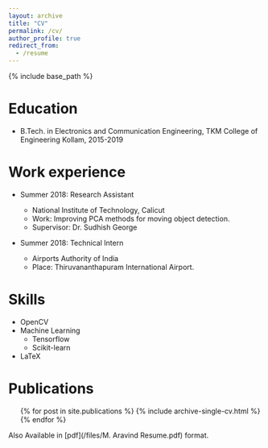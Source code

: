 ```yaml
---
layout: archive
title: "CV"
permalink: /cv/
author_profile: true
redirect_from:
  - /resume
---
```


{% include base_path %}


Education
======
* B.Tech. in Electronics and Communication Engineering, TKM College of Engineering Kollam, 2015-2019

Work experience
======
* Summer 2018: Research Assistant
  * National Institute of Technology, Calicut
  * Work: Improving PCA methods for moving object detection.
  * Supervisor: Dr. Sudhish George

* Summer 2018: Technical Intern
  * Airports Authority of India
  * Place: Thiruvananthapuram International Airport. 
  
Skills
======
* OpenCV
* Machine Learning
  * Tensorflow
  * Scikit-learn
* LaTeX

Publications
======
  <ul>{% for post in site.publications %}
    {% include archive-single-cv.html %}
  {% endfor %}</ul>  
  
    
Also Available in [pdf](/files/M. Aravind Resume.pdf) format.


